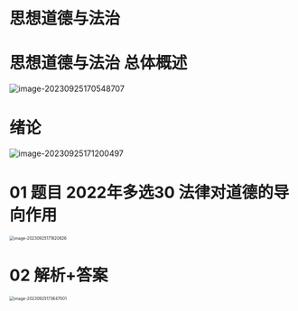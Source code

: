 # 思想道德与法治



# 思想道德与法治 总体概述

![image-20230925170548707](https://cvp.oss-cn-shanghai.aliyuncs.com/picgo/202309251705863.png)



# 绪论

![image-20230925171200497](https://cvp.oss-cn-shanghai.aliyuncs.com/picgo/202309251712568.png)



# 01 题目 2022年多选30  法律对道德的导向作用

<img src="https://cvp.oss-cn-shanghai.aliyuncs.com/picgo/202309251718925.png" alt="image-20230925171820826" style="zoom:50%;" />



# 02 解析+答案

<img src="https://cvp.oss-cn-shanghai.aliyuncs.com/picgo/202309251736109.png" alt="image-20230925173647001" style="zoom:50%;" />

